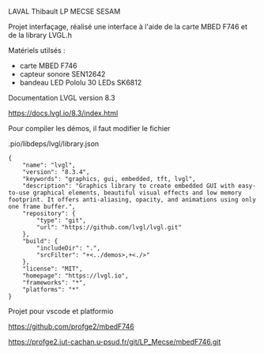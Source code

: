 LAVAL Thibault LP MECSE SESAM

Projet interfaçage, réalisé une interface à l'aide de la carte MBED F746 et de la library LVGL.h

Matériels utilsés :
- carte MBED F746
- capteur sonore SEN12642
- bandeau LED Pololu 30 LEDs SK6812



Documentation LVGL version 8.3

<https://docs.lvgl.io/8.3/index.html>

Pour compiler les démos, il faut modifier le fichier

.pio/libdeps/lvgl/library.json

```
{
	"name": "lvgl",
	"version": "8.3.4",
	"keywords": "graphics, gui, embedded, tft, lvgl",
	"description": "Graphics library to create embedded GUI with easy-to-use graphical elements, beautiful visual effects and low memory footprint. It offers anti-aliasing, opacity, and animations using only one frame buffer.",
	"repository": {
		"type": "git",
		"url": "https://github.com/lvgl/lvgl.git"
	},
	"build": {
		"includeDir": ".",
		"srcFilter": "+<../demos>,+<./>"
	},
	"license": "MIT",
	"homepage": "https://lvgl.io",
	"frameworks": "*",
	"platforms": "*"
}
```

Projet pour vscode et platformio

<https://github.com/profge2/mbedF746>

<https://profge2.iut-cachan.u-psud.fr/git/LP_Mecse/mbedF746.git>

